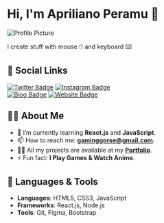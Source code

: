 # Hi, I'm Apriliano Peramu 👋

![Profile Picture](https://avatars.githubusercontent.com/u/yourprofilepic.png)

I create stuff with mouse 🖱️ and keyboard ⌨️

## 🚀 Social Links

[![Twitter Badge](https://img.shields.io/twitter/follow/aprilianoperamu?style=social)](https://twitter.com/aprilianoperamu) 
[![Instagram Badge](https://img.shields.io/badge/-Instagram-3f729b?style=social&logo=instagram)](https://instagram.com/gorse_peramu)  
[![Blog Badge](https://img.shields.io/badge/-Blog-000000?style=social&logo=ghost)](https://your-blog-link.com)
[![Website Badge](https://img.shields.io/badge/-Website-00A5FF?style=social&logo=google-chrome)](https://gorse-react-porto.netlify.app/)

## 🙋‍♂️ About Me

- 🌱 I’m currently learning **React.js** and **JavaScript**.
- 📫 How to reach me: **[gaminggorse@gmail.com](mailto:gaminggorse@gmail.com)**.
- 👨‍💻 All my projects are available at my **[Portfolio](https://gorse-react-porto.netlify.app/)**.
- ⚡ Fun fact: **I Play Games & Watch Anime**.

## 🚀 Languages & Tools

- **Languages**: HTML5, CSS3, JavaScript
- **Frameworks**: React.js, Node.js
- **Tools**: Git, Figma, Bootstrap
